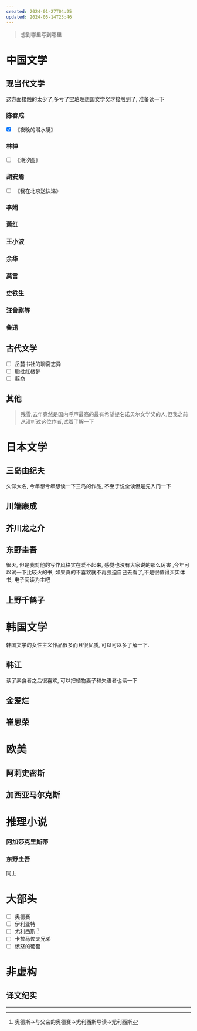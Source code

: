```yaml
---
created: 2024-01-27T04:25
updated: 2024-05-14T23:46
---
```

>  想到哪里写到哪里

# 中国文学 
## 现当代文学 
这方面接触的太少了,多亏了宝珀理想国文学奖才接触到了, 准备读一下
### 陈春成
- [x] 《夜晚的潜水艇》
### 林棹
- [ ] 《潮汐图》 
### 胡安焉
- [ ] 《我在北京送快递》

### 李娟 

### 萧红 

### 王小波 

### 余华 
### 莫言 

### 史铁生 

### 汪曾祺等 
###  鲁迅 
## 古代文学
- [ ] 岳麓书社的聊斋志异
- [ ] 脂批红楼梦
- [ ]  翦商 
## 其他
>残雪,去年竟然是国内呼声最高的最有希望提名诺贝尔文学奖的人,但我之前从没听过这位作者,试着了解一下



 # 日本文学
  
 ## 三岛由纪夫
 久仰大名, 今年想今年想读一下三岛的作品, 不至于说全读但是先入门一下
## 川端康成 
 
 ## 芥川龙之介

##  东野圭吾
很火, 但是我对他的写作风格实在爱不起来, 感觉也没有大家说的那么厉害 ,今年可以试一下比较火的书, 如果真的不喜欢就不再强迫自己去看了,不是很值得买实体书, 电子阅读为主吧

## 上野千鹤子 

 # 韩国文学 
 韩国文学的女性主义作品很多而且很优质, 可以可以多了解一下.
 
 ## 韩江
读了素食者之后很喜欢, 可以把植物妻子和失语者也读一下
## 金爱烂 
## 崔恩荣 


# 欧美 
## 阿莉史密斯 
## 加西亚马尔克斯

 # 推理小说
 ### 阿加莎克里斯蒂
 
 ### 东野圭吾 
 同上

# 大部头 
- [ ] 奥德赛
- [ ] 伊利亚特
- [ ]  尤利西斯 [^1]
- [ ] 卡拉马佐夫兄弟
- [ ] 愤怒的葡萄
# 非虚构
## 译文纪实


---

[^1]: 奥德斯→与父亲的奥德赛→尤利西斯导读→尤利西斯
 